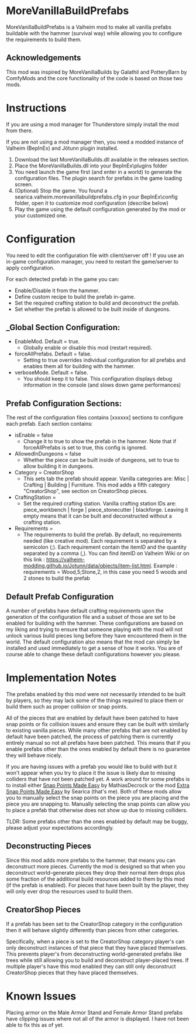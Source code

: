 # MoreVanillaBuildPrefabs
MoreVanillaBuildPrefabs is a Valheim mod to make all vanilla prefabs buildable with the hammer (survival way) while allowing you to configure the requirements to build them.

## Acknowledgements
This mod was inspired by MoreVanillaBuilds by Galathil and PotteryBarn by ComfyMods and the core functionality of the code is based on those two mods.

# Instructions
If you are using a mod manager for Thunderstore simply install the mod from there.

If you are not using a mod manager then, you need a modded instance of Valheim (BepInEx) and Jötunn plugin installed.

1. Download the last MoreVanillaBuilds.dll available in the releases section.
2. Place the MoreVanillaBuilds.dll into your BepInEx\plugins folder
3. You need launch the game first (and enter in a world) to generate the configuration files. The plugin search for prefabs in the game loading screen.
4. (Optional) Stop the game. You found a searica.valheim.morevanillabuildprefabs.cfg in your BepInEx\config folder, open it to customize mod configuration (describe below)
5. Play the game using the default configuration generated by the mod or your customized one.


# Configuration
You need to edit the configuration file with client/server off ! If you use an in-game configuration manager, you need to restart the game/server to apply configuration.

For each detected prefab in the game you can:
- Enable/Disable it from the hammer.
- Define custom recipe to build the prefab in-game.
- Set the required crafting station to build and deconstruct the prefab.
- Set whether the prefab is allowed to be built inside of dungeons.

## _Global Section Configuration:
- EnableMod. Default = true.
  - Globally enable or disable this mod (restart required).
- forceAllPrefabs. Default = false.
  - Setting to true overrides individual configuration for all prefabs and enables them all for building with the hammer.
- verboseMode. Default = false.
  - You should keep it to false. This configuration displays debug information in the console (and slows down game performances)

## Prefab Configuration Sections:
The rest of the configuration files contains [xxxxxx] sections to configure each prefab. Each section contains:

- isEnable = false
  - Change it to true to show the prefab in the hammer. Note that if forceAllPrefabs is set to true, this config is ignored.
- AllowedInDungeons = false
  - Whether the piece can be built inside of dungeons, set to true to allow building it in dungeons.
- Category = CreatorShop
  - This sets tab the prefab should appear. Vanilla categories are: Misc | Crafting | Building | Furniture. This mod adds a fifth category "CreatorShop", see section on CreatorShop pieces.
- CraftingStation =
  - Set the required crafting station. Vanilla crafting station IDs are: piece_workbench | forge | piece_stonecutter | blackforge. Leaving it empty means that it can be built and deconstructed without a crafting station.
- Requirements =
  - The requirements to build the prefab. By default, no requirements needed (like creative mod). Each requirement is separated by a semicolon (;). Each requirement contain the itemID and the quantity separated by a comma (,). You can find itemID on Valheim Wiki or on this link : https://valheim-modding.github.io/Jotunn/data/objects/item-list.html. Example : requirements = Wood,5;Stone,2, in this case you need 5 woods and 2 stones to build the prefab

## Default Prefab Configuration
A number of prefabs have default crafting requirements upon the generation of the configuration file and a subset of those are set to be enabled for building with the hammer. These configurations are based on my liking and trying to ensure that someone playing with the mod will not unlock various build pieces long before they have encountered them in the world. The default configuration also means that the mod can simply be installed and used immediately to get a sense of how it works. You are of course able to change these default configurations however you please.

# Implementation Notes
The prefabs enabled by this mod were not necessarily intended to be built by players, so they may lack some of the things required to place them or build them such as proper collision or snap points.

All of the pieces that are enabled by default have been patched to have snap points or fix collision issues and ensure they can be built with similarly to existing vanilla pieces. While many other prefabs that are not enabled by default have been patched, the process of patching them is currently entirely manual so not all prefabs have been patched. This means that if you enable prefabs other than the ones enabled by default there is no guarantee they will behave nicely.

If you are having issues with a prefab you would like to build with but it won't appear when you try to place it the issue is likely due to missing colliders that have not been patched yet. A work around for some prefabs is to install either [Snap Points Made Easy](https://valheim.thunderstore.io/package/MathiasDecrock/Snap_Points_Made_Easy/)  by MathiasDecrock or the mod [Extra Snap Points Made Easy](https://valheim.thunderstore.io/package/Searica/Extra_Snap_Points_Made_Easy/) by Searica (that's me). Both of these mods allow you to manually select the snap points on the piece you are placing and the piece you are snapping to. Manually selecting the snap points can allow you to place a prefab that otherwise does not show up due to missing colliders.

TLDR: Some prefabs other than the ones enabled by default may be buggy, please adjust your expectations accordingly.

## Deconstructing Pieces
Since this mod adds more prefabs to the hammer, that means you can deconstruct more pieces. Currently the mod is designed so that when you deconstruct world-generate pieces they drop their normal item drops plus some fraction of the additional build resources added to them by this mod (if the prefab is enabled). For pieces that have been built by the player, they will only ever drop the resources used to build them.

## CreatorShop Pieces
If a prefab has been set to the CreatorShop category in the configuration then it will behave slightly differently than pieces from other categories.

Specifically, when a piece is set to the CreatorShop category player's can only deconstruct instances of that piece that they have placed themselves. This prevents player's from deconstructing world-generated prefabs like trees while still allowing you to build and deconstruct player-placed trees. If multiple player's have this mod enabled they can still only deconstruct CreatorShop pieces that they have placed themselves.

# Known Issues
Placing armor on the Male Armor Stand and Female Armor Stand prefabs have clipping issues where not all of the armor is displayed. I have not been able to fix this as of yet.
